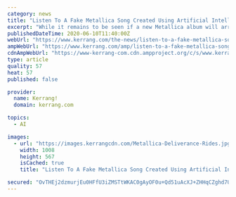 ```yaml
---
category: news
title: "Listen To A Fake Metallica Song Created Using Artificial Intelligence"
excerpt: "While it remains to be seen if a new Metallica album will arrive after the coronavirus pandemic as drummer Lars Ulrich previously suggested, the next best thing is already here: a"
publishedDateTime: 2020-06-10T11:40:00Z
webUrl: "https://www.kerrang.com/the-news/listen-to-a-fake-metallica-song-created-using-artificial-intelligence/"
ampWebUrl: "https://www.kerrang.com/amp/listen-to-a-fake-metallica-song-created-using-artificial-intelligence"
cdnAmpWebUrl: "https://www-kerrang-com.cdn.ampproject.org/c/s/www.kerrang.com/amp/listen-to-a-fake-metallica-song-created-using-artificial-intelligence"
type: article
quality: 57
heat: 57
published: false

provider:
  name: Kerrang!
  domain: kerrang.com

topics:
  - AI

images:
  - url: "https://images.kerrangcdn.com/Metallica-Deliverance-Rides.jpg?auto=compress&fit=crop&w=1008"
    width: 1008
    height: 567
    isCached: true
    title: "Listen To A Fake Metallica Song Created Using Artificial Intelligence"

secured: "OvTHEj2dzmurjEu0HFfU3iZMSTtWKAC0gAyOF0u+Qd51uAcXJ+ZHHqCZghd7UupL4YoGo1pmMen08O0ts7KtQJMzKd/J8EiyUx2VqisHZqkd40CpIhFbmXbJFlj/CDDy38TEfAXHlOKihfKMvRzaeg96peFx1fqXpb1hoT5Mc3MHVKIbZSL6aYqISdHZIlR3H4ttkJQW5pw5aprasUNSgP1pjp/OkBnYRPc9d8L97ueK6wV2QiecaVs6XQqDFaHP3NZ71/dhrplHG7hAATqtIqcEGGWkiS2Y/QEbD6TZXS7pHDzOyIX0OhaW4Xh4AwUv;QF3BFvHcwNC1IeDurjrKnA=="
---
```


